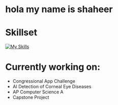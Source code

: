 # hola my name is shaheer

# Skillset
[![My Skills](https://skillicons.dev/icons?i=java,html,py,arduino,cpp,ps)](https://skillicons.dev)

# Currently working on:
- Congressional App Challenge
- AI Detection of Corneal Eye Diseases
- AP Computer Science A
- Capstone Project
